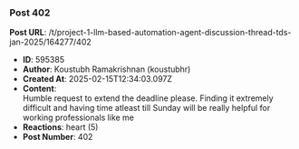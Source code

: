 ### Post 402
**Post URL**: /t/project-1-llm-based-automation-agent-discussion-thread-tds-jan-2025/164277/402
- **ID**: 595385
- **Author**: Koustubh Ramakrishnan (koustubhr)
- **Created At**: 2025-02-15T12:34:03.097Z
- **Content**:  
  Humble request to extend the deadline please. Finding it extremely difficult and having time atleast till Sunday will be really helpful for working professionals like me
- **Reactions**: heart (5)
- **Post Number**: 402

